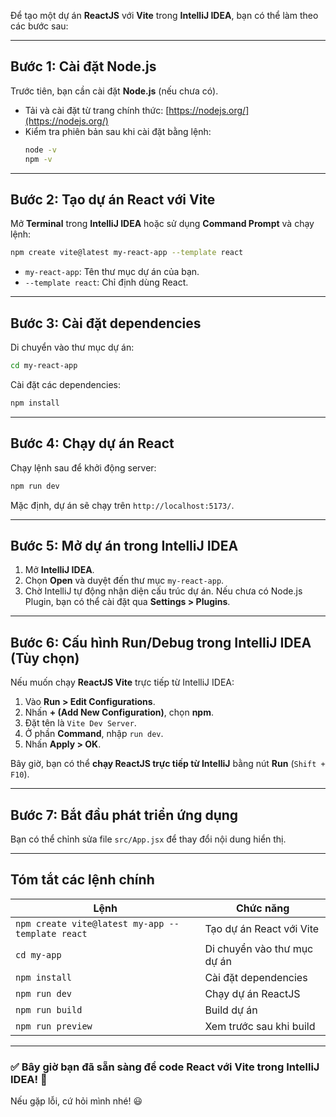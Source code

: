 Để tạo một dự án **ReactJS** với **Vite** trong **IntelliJ IDEA**, bạn có thể làm theo các bước sau:

---

## **Bước 1: Cài đặt Node.js**
Trước tiên, bạn cần cài đặt **Node.js** (nếu chưa có).
- Tải và cài đặt từ trang chính thức: [https://nodejs.org/](https://nodejs.org/)
- Kiểm tra phiên bản sau khi cài đặt bằng lệnh:
  ```sh
  node -v
  npm -v
  ```

---

## **Bước 2: Tạo dự án React với Vite**
Mở **Terminal** trong **IntelliJ IDEA** hoặc sử dụng **Command Prompt** và chạy lệnh:
```sh
npm create vite@latest my-react-app --template react
```
- `my-react-app`: Tên thư mục dự án của bạn.
- `--template react`: Chỉ định dùng React.

---

## **Bước 3: Cài đặt dependencies**
Di chuyển vào thư mục dự án:
```sh
cd my-react-app
```
Cài đặt các dependencies:
```sh
npm install
```

---

## **Bước 4: Chạy dự án React**
Chạy lệnh sau để khởi động server:
```sh
npm run dev
```
Mặc định, dự án sẽ chạy trên `http://localhost:5173/`.

---

## **Bước 5: Mở dự án trong IntelliJ IDEA**
1. Mở **IntelliJ IDEA**.
2. Chọn **Open** và duyệt đến thư mục `my-react-app`.
3. Chờ IntelliJ tự động nhận diện cấu trúc dự án. Nếu chưa có Node.js Plugin, bạn có thể cài đặt qua **Settings > Plugins**.

---

## **Bước 6: Cấu hình Run/Debug trong IntelliJ IDEA (Tùy chọn)**
Nếu muốn chạy **ReactJS Vite** trực tiếp từ IntelliJ IDEA:
1. Vào **Run > Edit Configurations**.
2. Nhấn **+ (Add New Configuration)**, chọn **npm**.
3. Đặt tên là `Vite Dev Server`.
4. Ở phần **Command**, nhập `run dev`.
5. Nhấn **Apply > OK**.

Bây giờ, bạn có thể **chạy ReactJS trực tiếp từ IntelliJ** bằng nút **Run** (`Shift + F10`).

---

## **Bước 7: Bắt đầu phát triển ứng dụng**
Bạn có thể chỉnh sửa file `src/App.jsx` để thay đổi nội dung hiển thị.

---

## **Tóm tắt các lệnh chính**
| Lệnh | Chức năng |
|------|----------|
| `npm create vite@latest my-app --template react` | Tạo dự án React với Vite |
| `cd my-app` | Di chuyển vào thư mục dự án |
| `npm install` | Cài đặt dependencies |
| `npm run dev` | Chạy dự án ReactJS |
| `npm run build` | Build dự án |
| `npm run preview` | Xem trước sau khi build |

---

### ✅ **Bây giờ bạn đã sẵn sàng để code React với Vite trong IntelliJ IDEA! 🚀**
Nếu gặp lỗi, cứ hỏi mình nhé! 😃
